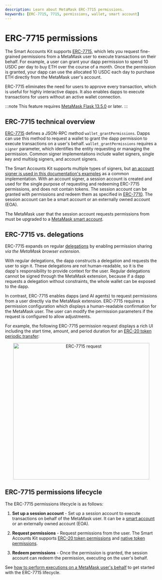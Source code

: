 ```yaml
---
description: Learn about MetaMask ERC-7715 permissions.
keywords: [ERC-7715, 7715, permissions, wallet, smart account]
---
```


# ERC-7715 permissions

The Smart Accounts Kit supports [ERC-7715](https://eips.ethereum.org/EIPS/eip-7715), which lets you request fine-grained permissions from a MetaMask user to execute transactions on their behalf.
For example, a user can grant your dapp permission to spend 10 USDC per day to buy ETH over the course of a month.
Once the permission is granted, your dapp can use the allocated 10 USDC each day to purchase ETH directly from the MetaMask user's account.

ERC-7715 eliminates the need for users to approve every transaction, which is useful for highly interactive dapps.
It also enables dapps to execute transactions for users without an active wallet connection.

:::note
This feature requires [MetaMask Flask 13.5.0](/snaps/get-started/install-flask) or later.
:::

## ERC-7715 technical overview

[ERC-7715](https://eips.ethereum.org/EIPS/eip-7715) defines a JSON-RPC method `wallet_grantPermissions`. 
Dapps can use this method to request a wallet to grant the dapp permission to execute transactions on a user's behalf.
`wallet_grantPermissions` requires a `signer` parameter, which identifies the entity requesting or managing the permission.
Common signer implementations include wallet signers, single key and multisig signers, and account signers.

The Smart Accounts Kit supports multiple types of signers, but [an account signer is used in this documentation's examples](../guides/erc7715/execute-on-metamask-users-behalf.md) as a common implementation.
With an account signer, a session account is created and used for the single purpose of requesting and redeeming ERC-7715 permissions, and does not contain tokens.
The session account can be granted with permissions and redeem them as specified in [ERC-7710](https://eips.ethereum.org/EIPS/eip-7710).
The session account can be a smart account or an externally owned account (EOA).

The MetaMask user that the session account requests permissions from must be upgraded to a [MetaMask smart account](smart-accounts.md).

## ERC-7715 vs. delegations

ERC-7715 expands on regular [delegations](delegation/index.md) by enabling permission sharing *via the MetaMask browser extension*.

With regular delegations, the dapp constructs a delegation and requests the user to sign it.
These delegations are not human-readable, so it is the dapp's responsibility to provide context for the user.
Regular delegations cannot be signed through the MetaMask extension, because if a dapp requests a delegation without constraints, the whole wallet can be exposed to the dapp.

In contrast, ERC-7715 enables dapps (and AI agents) to request permissions from a user directly via the MetaMask extension.
ERC-7715 requires a permission configuration which displays a human-readable confirmation for the MetaMask user.
The user can modify the permission parameters if the request is configured to allow adjustments.

For example, the following ERC-7715 permission request displays a rich UI including the start time, amount, and period duration for an [ERC-20 token periodic transfer](../guides/erc7715/use-permissions/erc20-token.md#erc-20-periodic-permission):

<p align="center">
<img src={require("../assets/erc7715-request.png").default} alt="ERC-7715 request" width="450px" class="appScreen" />
</p>

## ERC-7715 permissions lifecycle

The ERC-7715 permissions lifecycle is as follows:

1. **Set up a session account** - Set up a session account to execute transactions on behalf of the MetaMask user.
  It can be a [smart account](smart-accounts.md) or an externally owned account (EOA).

2. **Request permissions** - Request permissions from the user.
  The Smart Accounts Kit supports [ERC-20 token permissions](../guides/erc7715/use-permissions/erc20-token.md) and
  [native token permissions](../guides/erc7715/use-permissions/native-token.md).

4. **Redeem permissions** - Once the permission is granted, the session account can redeem the permission, executing on the user's behalf.

See [how to perform executions on a MetaMask user's behalf](../guides/erc7715/execute-on-metamask-users-behalf.md) to get started with the ERC-7715 lifecycle.
